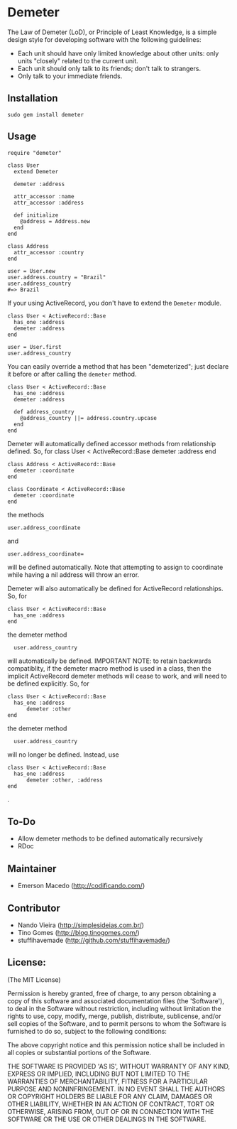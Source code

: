 Demeter
=======

The Law of Demeter (LoD), or Principle of Least Knowledge, is a simple design style for developing software with the following guidelines:

* Each unit should have only limited knowledge about other units: only units "closely" related to the current unit.
* Each unit should only talk to its friends; don't talk to strangers.
* Only talk to your immediate friends.

Installation
------------

	sudo gem install demeter

Usage
-----

	require "demeter"

	class User
	  extend Demeter

	  demeter :address

	  attr_accessor :name
	  attr_accessor :address

	  def initialize
	    @address = Address.new
	  end
	end

	class Address
	  attr_accessor :country
	end

	user = User.new
	user.address.country = "Brazil"
	user.address_country
	#=> Brazil

If your using ActiveRecord, you don't have to extend the `Demeter` module.

	class User < ActiveRecord::Base
	  has_one :address
	  demeter :address
	end

	user = User.first
	user.address_country

You can easily override a method that has been "demeterized"; just declare it before or after calling the `demeter` method.

	class User < ActiveRecord::Base
	  has_one :address
	  demeter :address

	  def address_country
	    @address_country ||= address.country.upcase
	  end
	end

Demeter will automatically defined accessor methods from relationship defined. So, for
	class User < ActiveRecord::Base
	  demeter :address
	end

	class Address < ActiveRecord::Base
	  demeter :coordinate
	end

	class Coordinate < ActiveRecord::Base
	  demeter :coordinate
	end

the methods

    user.address_coordinate

and

    user.address_coordinate=

will be defined automatically. Note that attempting to assign to coordinate
while having a nil address will throw an error.

Demeter will also automatically be defined for ActiveRecord relationships. So, for

	class User < ActiveRecord::Base
	  has_one :address
	end

the demeter method

      user.address_country 

will automatically be defined. IMPORTANT NOTE: to retain backwards compatiblity,
if the demeter macro method is used in a class, then the implicit ActiveRecord 
demeter methods will cease to work, and will need to be defined explicitly. So, for

	class User < ActiveRecord::Base
	  has_one :address
          demeter :other
	end

the demeter method

      user.address_country 

will no longer be defined. Instead, use

	class User < ActiveRecord::Base
	  has_one :address
          demeter :other, :address
	end
.

To-Do
-----

* Allow demeter methods to be defined automatically recursively
* RDoc

Maintainer
----------

* Emerson Macedo (<http://codificando.com/>)

Contributor
-----------

* Nando Vieira (<http://simplesideias.com.br/>)
* Tino Gomes (<http://blog.tinogomes.com/>)
* stuffihavemade (<http://github.com/stuffihavemade/>)

License:
--------

(The MIT License)

Permission is hereby granted, free of charge, to any person obtaining
a copy of this software and associated documentation files (the
'Software'), to deal in the Software without restriction, including
without limitation the rights to use, copy, modify, merge, publish,
distribute, sublicense, and/or sell copies of the Software, and to
permit persons to whom the Software is furnished to do so, subject to
the following conditions:

The above copyright notice and this permission notice shall be
included in all copies or substantial portions of the Software.

THE SOFTWARE IS PROVIDED 'AS IS', WITHOUT WARRANTY OF ANY KIND,
EXPRESS OR IMPLIED, INCLUDING BUT NOT LIMITED TO THE WARRANTIES OF
MERCHANTABILITY, FITNESS FOR A PARTICULAR PURPOSE AND NONINFRINGEMENT.
IN NO EVENT SHALL THE AUTHORS OR COPYRIGHT HOLDERS BE LIABLE FOR ANY
CLAIM, DAMAGES OR OTHER LIABILITY, WHETHER IN AN ACTION OF CONTRACT,
TORT OR OTHERWISE, ARISING FROM, OUT OF OR IN CONNECTION WITH THE
SOFTWARE OR THE USE OR OTHER DEALINGS IN THE SOFTWARE.
